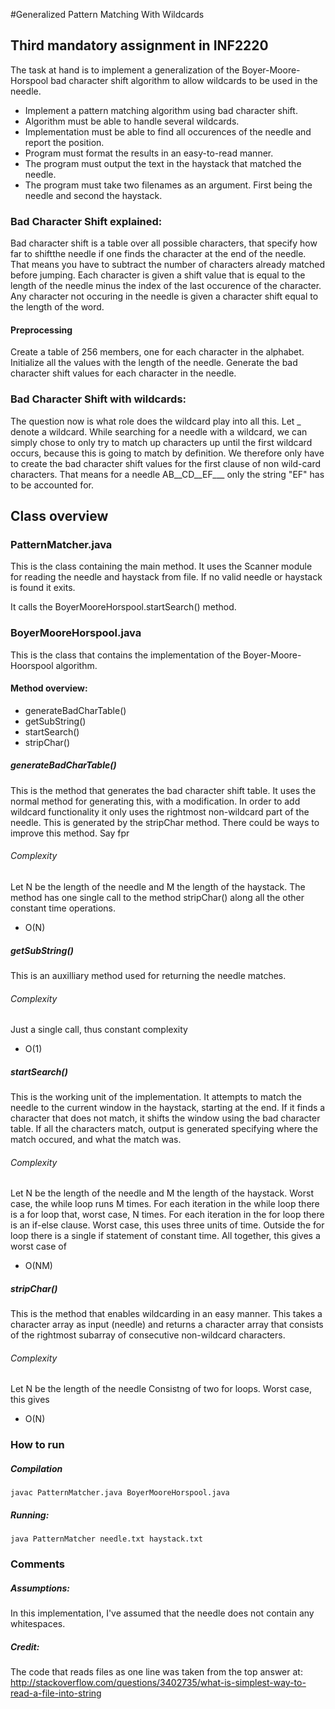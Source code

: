 #Generalized Pattern Matching With Wildcards
## Third mandatory assignment in INF2220
The task at hand is to implement a generalization of the Boyer-Moore-Horspool bad
character shift algorithm to allow wildcards to be used in the needle.

* Implement a pattern matching algorithm using bad character shift.
* Algorithm must be able to handle several wildcards.
* Implementation must be able to find all occurences of the needle and report the position.
* Program must format the results in an easy-to-read manner.
* The program must output the text in the haystack that matched the needle.
* The program must take two filenames as an argument. First being the needle and second the haystack.

### Bad Character Shift explained:
Bad character shift is a table over all possible characters, that specify how far to shiftthe needle if one finds the character at the end of the needle. That means you have to subtract the number of characters already matched before jumping. Each character is given a shift value that is equal to the length of the needle minus the index of the last occurence of the character. Any character not occuring in the needle is given a character shift equal to the
length of the word.

#### Preprocessing
Create a table of 256 members, one for each character in the alphabet. Initialize all the values with the length of the needle.
Generate the bad character shift values for each character in the needle.

### Bad Character Shift with wildcards:
The question now is what role does the wildcard play into all this.
Let _ denote a wildcard.
While searching for a needle with a wildcard, we can simply chose to only
try to match up characters up until the first wildcard occurs, because this is going to match by
definition. We therefore only have to create the bad character shift values for the first clause of
non wild-card characters. That means for a needle AB__CD__EF___ only the string "EF" has to be accounted for.

## Class overview

### PatternMatcher.java
This is the class containing the main method.
It uses the Scanner module for reading the needle and haystack from file.
If no valid needle or haystack is found it exits.

It calls the BoyerMooreHorspool.startSearch() method.

### BoyerMooreHorspool.java
This is the class that contains the implementation of the Boyer-Moore-Hoorspool
algorithm. 

#### Method overview:
* generateBadCharTable()
* getSubString()
* startSearch()
* stripChar()

##### generateBadCharTable()
This is the method that generates the bad character shift table.
It uses the normal method for generating this, with a modification.
In order to add wildcard functionality it only uses the rightmost non-wildcard
part of the needle. This is generated by the stripChar method. There could be ways
to improve this method. Say fpr 

###### Complexity
Let N be the length of the needle and M the length of the haystack.
The method has one single call to the method stripChar() along all the
other constant time operations. 

* O(N)

##### getSubString()
This is an auxilliary method used for returning the needle matches.
###### Complexity
Just a single call, thus constant complexity

* O(1)

##### startSearch()
This is the working unit of the implementation. It attempts to match
the needle to the current window in the haystack, starting at the end.
If it finds a character that does not match, it shifts the window using
the bad character table. If all the characters match, output is generated
specifying where the match occured, and what the match was.

###### Complexity
Let N be the length of the needle and M the length of the haystack.
Worst case, the while loop runs M times.
For each iteration in the while loop there is a for loop that, worst case, N times. For each iteration
in the for loop there is an if-else clause. Worst case, this uses three units of time.
Outside the for loop there is a single if statement of constant time.
All together, this gives a worst case of

* O(NM)

##### stripChar()
This is the method that enables wildcarding in an easy manner.
This takes a character array as input (needle) and returns a character array
that consists of the rightmost subarray of consecutive non-wildcard characters.

###### Complexity 
Let N be the length of the needle
Consistng of two for loops. Worst case, this gives

* O(N)

### How to run
##### Compilation

	javac PatternMatcher.java BoyerMooreHorspool.java

##### Running:

	java PatternMatcher needle.txt haystack.txt

### Comments

##### Assumptions:

In this implementation, I've assumed that the needle does not contain any whitespaces.

##### Credit:

The code that reads files as one line was taken from the top answer at:
http://stackoverflow.com/questions/3402735/what-is-simplest-way-to-read-a-file-into-string

